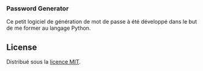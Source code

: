 ### Password Generator ###
Ce petit logiciel de génération de mot de passe à été développé dans le but de me former au langage Python.

## License ##
Distribué sous la [licence MIT](https://opensource.org/licenses/MIT).
